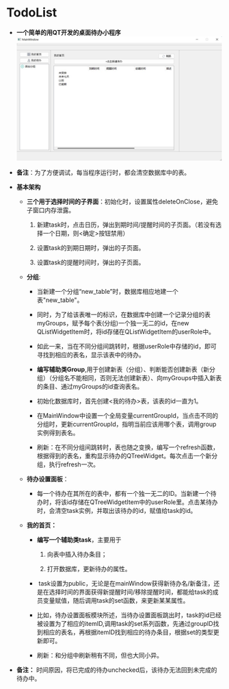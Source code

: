 # TodoList
* **一个简单的用QT开发的桌面待办小程序**
![image](https://github.com/wanglirun/ToDoList-with-QT/blob/main/sample.jpg)

* **备注**：为了方便调试，每当程序运行时，都会清空数据库中的表。

* **基本架构**
  
  * **三个用于选择时间的子界面**：初始化时，设置属性deleteOnClose，避免子窗口内存泄露。
    
    1. 新建task时，点击日历，弹出到期时间/提醒时间的子页面。（若没有选择一个日期，则<确定>按钮禁用）
    
    2. 设置task的到期日期时，弹出的子页面。
    
    3. 设置task的提醒时间时，弹出的子页面。
  
  * **分组**:
    
    * 当新建一个分组“new_table”时，数据库相应地建一个表"new_table"。
    
    * 同时，为了给该表唯一的标识，在数据库中创建一个记录分组的表myGroups，赋予每个表(分组)一个独一无二的id，在new QListWidgetItem时，将id存储在QListWidgetItem的userRole中。
    
    * 如此一来，当在不同分组间跳转时，根据userRole中存储的id，即可寻找到相应的表名，显示该表中的待办。
    
    * **编写辅助类Group**,用于创建新表（分组）、判断能否创建新表（新分组）（分组名不能相同，否则无法创建新表）、向myGroups中插入新表的条目、通过myGroups的id查询表名。
    
    * 初始化数据库时，首先创建<我的待办>表，该表的id一直为1。
    
    * 在MainWindow中设置一个全局变量currentGroupId，当点击不同的分组时，更新currentGroupId，指明当前应该用哪个表，调用group实例得到表名。
    
    * 刷新：在不同分组间跳转时，表也随之变换，编写一个refresh函数，根据得到的表名，重构显示待办的QTreeWidget。每次点击一个新分组，执行refresh一次。
  
  * **待办设置面板**：
    
    * 每一个待办在其所在的表中，都有一个独一无二的ID。当新建一个待办时，将该id存储在QTreeWidgetItem中的userRole里。点击某待办时，会清空task实例，并取出该待办的id，赋值给task的id。
  
  * **我的首页：**
    
    * **编写一个辅助类task**，主要用于
      
      1. 向表中插入待办条目；
      
      2. 打开数据库，更新待办的属性。
    
    *  task设置为public，无论是在mainWindow获得新待办名/新备注，还是在选择时间的界面获得新提醒时间/移除提醒时间，都能给task的成员变量赋值，随后调用task的set函数，来更新某某属性。
    
    * 比如，待办设置面板模块所述，当待办设置面板跳出时，task的id已经被设置为了相应的itemID,调用task的set系列函数，先通过groupID找到相应的表名，再根据itemID找到相应的待办条目，根据set的类型更新即可。
    
    * 刷新：和分组中刷新稍有不同，但也大同小异。

* **备注：** 时间原因，将已完成的待办unchecked后，该待办无法回到未完成的待办中。




































